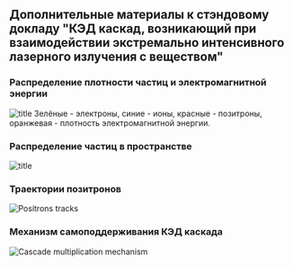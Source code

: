 ## Дополнительные материалы к стэндовому докладу "КЭД каскад, возникающий при взаимодействии экстремально интенсивного лазерного излучения с веществом"

### Распределение плотности частиц и электромагнитной энергии
![title](density_ei_optimized.gif)
Зелёные - электроны, синие - ионы, красные - позитроны, оранжевая - плотность электромагнитной энергии.

### Распределение частиц в пространстве
![title](0.%20Scheme.png)

### Траектории позитронов
![Positrons tracks](tracks_optimized.gif)

### Механизм самоподдерживания КЭД каскада
![Cascade multiplication mechanism](scheme.gif)
